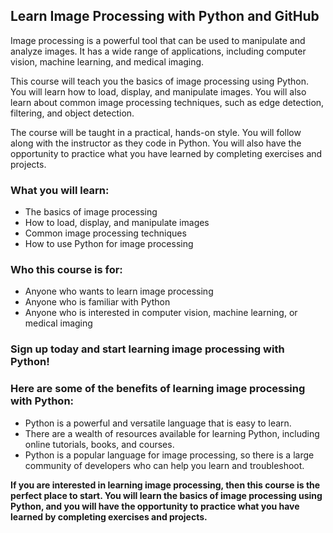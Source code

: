 ## **Learn Image Processing with Python and GitHub**

Image processing is a powerful tool that can be used to manipulate and analyze images. It has a wide range of applications, including computer vision, machine learning, and medical imaging.

This course will teach you the basics of image processing using Python. You will learn how to load, display, and manipulate images. You will also learn about common image processing techniques, such as edge detection, filtering, and object detection.

The course will be taught in a practical, hands-on style. You will follow along with the instructor as they code in Python. You will also have the opportunity to practice what you have learned by completing exercises and projects.

### **What you will learn:**

* The basics of image processing
* How to load, display, and manipulate images
* Common image processing techniques
* How to use Python for image processing

### **Who this course is for:**

* Anyone who wants to learn image processing
* Anyone who is familiar with Python
* Anyone who is interested in computer vision, machine learning, or medical imaging

### **Sign up today and start learning image processing with Python!**

### **Here are some of the benefits of learning image processing with Python:**

* Python is a powerful and versatile language that is easy to learn.
* There are a wealth of resources available for learning Python, including online tutorials, books, and courses.
* Python is a popular language for image processing, so there is a large community of developers who can help you learn and troubleshoot.

**If you are interested in learning image processing, then this course is the perfect place to start. You will learn the basics of image processing using Python, and you will have the opportunity to practice what you have learned by completing exercises and projects.**
